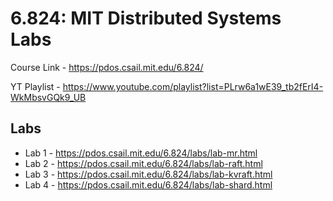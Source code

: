 # 6.824: MIT Distributed Systems Labs
Course Link - https://pdos.csail.mit.edu/6.824/

YT Playlist - https://www.youtube.com/playlist?list=PLrw6a1wE39_tb2fErI4-WkMbsvGQk9_UB 

## Labs
- Lab 1 - https://pdos.csail.mit.edu/6.824/labs/lab-mr.html
- Lab 2 - https://pdos.csail.mit.edu/6.824/labs/lab-raft.html
- Lab 3 - https://pdos.csail.mit.edu/6.824/labs/lab-kvraft.html
- Lab 4 - https://pdos.csail.mit.edu/6.824/labs/lab-shard.html